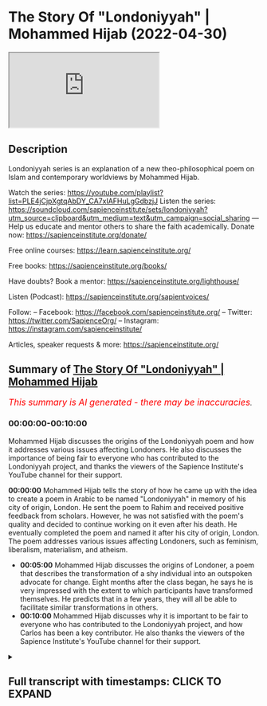 # The Story Of "Londoniyyah" | Mohammed Hijab (2022-04-30)

<iframe loading='lazy' allow='autoplay' src='https://www.youtube.com/embed/RwgCDLQ828g'></iframe>

## Description

Londoniyyah series is an explanation of a new theo-philosophical poem on Islam and contemporary worldviews by Mohammed Hijab.

Watch the series: https://youtube.com/playlist?list=PLE4jCjpXgtqAbDY_CA7xIAFHuLgGdbzjJ
Listen the series: https://soundcloud.com/sapienceinstitute/sets/londoniyyah?utm_source=clipboard&utm_medium=text&utm_campaign=social_sharing
—
Help us educate and mentor others to share the faith academically.
Donate now: https://sapienceinstitute.org/donate/ 

Free online courses: https://learn.sapienceinstitute.org/

Free books: https://sapienceinstitute.org/books/

Have doubts? Book a mentor: https://sapienceinstitute.org/lighthouse/

Listen (Podcast): https://sapienceinstitute.org/sapientvoices/

Follow:
– Facebook: https://facebook.com/sapienceinstitute.org/ 
– Twitter: https://twitter.com/SapienceOrg/ 
– Instagram: https://instagram.com/sapienceinstitute/ 

Articles, speaker requests & more: https://sapienceinstitute.org/

## Summary of [The Story Of "Londoniyyah" | Mohammed Hijab](https://www.youtube.com/watch?v=RwgCDLQ828g)


*<span style="color:red; font-size:125%">This summary is AI generated - there may be inaccuracies</span>. [](/)*

### <a onclick="modifyYTiframeseektime('0')">00:00:00-00:10:00</a>

Mohammed Hijab discusses the origins of the Londoniyyah poem and how it addresses various issues affecting Londoners. He also discusses the importance of being fair to everyone who has contributed to the Londoniyyah project, and thanks the viewers of the Sapience Institute's YouTube channel for their support.

**<a onclick="modifyYTiframeseektime('0')">00:00:00</a>** Mohammed Hijab tells the story of how he came up with the idea to create a poem in Arabic to be named "Londoniyyah" in memory of his city of origin, London. He sent the poem to Rahim and received positive feedback from scholars. However, he was not satisfied with the poem's quality and decided to continue working on it even after his death. He eventually completed the poem and named it after his city of origin, London. The poem addresses various issues affecting Londoners, such as feminism, liberalism, materialism, and atheism.
* **<a onclick="modifyYTiframeseektime('300')">00:05:00</a>** Mohammed Hijab discusses the origins of Londoner, a poem that describes the transformation of a shy individual into an outspoken advocate for change. Eight months after the class began, he says he is very impressed with the extent to which participants have transformed themselves. He predicts that in a few years, they will all be able to facilitate similar transformations in others.
* **<a onclick="modifyYTiframeseektime('600')">00:10:00</a>** Mohammed Hijab discusses why it is important to be fair to everyone who has contributed to the Londoniyyah project, and how Carlos has been a key contributor. He also thanks the viewers of the Sapience Institute's YouTube channel for their support.

<details><summary><h2>Full transcript with timestamps: CLICK TO EXPAND</h2></summary>

<a onclick="modifyYTiframeseektime('0')">0:00:00</a> i think i should mention something about  
<a onclick="modifyYTiframeseektime('2')">0:00:02</a> how this all started you know and why  
<a onclick="modifyYTiframeseektime('4')">0:00:04</a> this started and i think the barakah  
<a onclick="modifyYTiframeseektime('6')">0:00:06</a> that could have come about because of  
<a onclick="modifyYTiframeseektime('8')">0:00:08</a> the reason of how it started  
<a onclick="modifyYTiframeseektime('10')">0:00:10</a> you know some some months ago maybe  
<a onclick="modifyYTiframeseektime('13')">0:00:13</a> nine months ago or something like that i  
<a onclick="modifyYTiframeseektime('14')">0:00:14</a> was in a hospital i'm not sure i've even  
<a onclick="modifyYTiframeseektime('16')">0:00:16</a> told you the story but now i know might  
<a onclick="modifyYTiframeseektime('18')">0:00:18</a> be the first time i tell you this story  
<a onclick="modifyYTiframeseektime('20')">0:00:20</a> and  
<a onclick="modifyYTiframeseektime('21')">0:00:21</a> i had blood clots i had something called  
<a onclick="modifyYTiframeseektime('23')">0:00:23</a> pulmonary embolism in the  
<a onclick="modifyYTiframeseektime('26')">0:00:26</a> lungs many of them  
<a onclick="modifyYTiframeseektime('28')">0:00:28</a> and as i was in the on the hospital bed  
<a onclick="modifyYTiframeseektime('32')">0:00:32</a> the doctor told me  
<a onclick="modifyYTiframeseektime('33')">0:00:33</a> you might go to sleep and not wake up  
<a onclick="modifyYTiframeseektime('36')">0:00:36</a> and he said you know the mortality rate  
<a onclick="modifyYTiframeseektime('38')">0:00:38</a> is about 50  
<a onclick="modifyYTiframeseektime('39')">0:00:39</a> for what you have  
<a onclick="modifyYTiframeseektime('40')">0:00:40</a> and it's something that we can't do  
<a onclick="modifyYTiframeseektime('42')">0:00:42</a> anything about because you they put you  
<a onclick="modifyYTiframeseektime('43')">0:00:43</a> on blood thinners immediately but they  
<a onclick="modifyYTiframeseektime('44')">0:00:44</a> said we have to we have a duty to tell  
<a onclick="modifyYTiframeseektime('46')">0:00:46</a> you this and  
<a onclick="modifyYTiframeseektime('47')">0:00:47</a> so obviously i started to to think about  
<a onclick="modifyYTiframeseektime('49')">0:00:49</a> it  
<a onclick="modifyYTiframeseektime('51')">0:00:51</a> i thought  
<a onclick="modifyYTiframeseektime('52')">0:00:52</a> obviously i have to leave will behind  
<a onclick="modifyYTiframeseektime('54')">0:00:54</a> and all that kind of stuff even though i  
<a onclick="modifyYTiframeseektime('55')">0:00:55</a> don't have much  
<a onclick="modifyYTiframeseektime('56')">0:00:56</a> things to contribute  
<a onclick="modifyYTiframeseektime('58')">0:00:58</a> but i left something behind  
<a onclick="modifyYTiframeseektime('60')">0:01:00</a> sorted out my will and i encourage  
<a onclick="modifyYTiframeseektime('62')">0:01:02</a> everyone to do the same thing here if  
<a onclick="modifyYTiframeseektime('63')">0:01:03</a> you haven't already done that you have  
<a onclick="modifyYTiframeseektime('64')">0:01:04</a> to have an islamic will you know i  
<a onclick="modifyYTiframeseektime('66')">0:01:06</a> encourage everyone to do that so  
<a onclick="modifyYTiframeseektime('69')">0:01:09</a> i did that i had i sorted out the will  
<a onclick="modifyYTiframeseektime('72')">0:01:12</a> and i said to myself well what do i what  
<a onclick="modifyYTiframeseektime('74')">0:01:14</a> have i left behind  
<a onclick="modifyYTiframeseektime('76')">0:01:16</a> and the hadith of the prophet muhammad  
<a onclick="modifyYTiframeseektime('78')">0:01:18</a> sallam where he said  
<a onclick="modifyYTiframeseektime('82')">0:01:22</a> that all of adam benny adams  
<a onclick="modifyYTiframeseektime('85')">0:01:25</a> amal  
<a onclick="modifyYTiframeseektime('86')">0:01:26</a> is  
<a onclick="modifyYTiframeseektime('87')">0:01:27</a> ceased except for three things and the  
<a onclick="modifyYTiframeseektime('89')">0:01:29</a> prophet saw he said  
<a onclick="modifyYTiframeseektime('93')">0:01:33</a> a child that you leave behind that he  
<a onclick="modifyYTiframeseektime('95')">0:01:35</a> supplicates for you  
<a onclick="modifyYTiframeseektime('98')">0:01:38</a> which is continuous  
<a onclick="modifyYTiframeseektime('101')">0:01:41</a> which is a beneficial knowledge that  
<a onclick="modifyYTiframeseektime('104')">0:01:44</a> you know  
<a onclick="modifyYTiframeseektime('104')">0:01:44</a> that you leave behind now i couldn't  
<a onclick="modifyYTiframeseektime('106')">0:01:46</a> have i was it was  
<a onclick="modifyYTiframeseektime('108')">0:01:48</a> not practical for that time for me to  
<a onclick="modifyYTiframeseektime('110')">0:01:50</a> have any more children  
<a onclick="modifyYTiframeseektime('112')">0:01:52</a> i said  
<a onclick="modifyYTiframeseektime('112')">0:01:52</a> that was something i was not planning to  
<a onclick="modifyYTiframeseektime('115')">0:01:55</a> do  
<a onclick="modifyYTiframeseektime('115')">0:01:55</a> and in terms of soraka tonjariya you  
<a onclick="modifyYTiframeseektime('118')">0:01:58</a> know you can only leave so much behind  
<a onclick="modifyYTiframeseektime('119')">0:01:59</a> that's depending on your wealth at that  
<a onclick="modifyYTiframeseektime('120')">0:02:00</a> time you know i couldn't really do that  
<a onclick="modifyYTiframeseektime('122')">0:02:02</a> much  
<a onclick="modifyYTiframeseektime('124')">0:02:04</a> but well the the thing that i thought  
<a onclick="modifyYTiframeseektime('125')">0:02:05</a> about was  
<a onclick="modifyYTiframeseektime('128')">0:02:08</a> a beneficial knowledge that you leave  
<a onclick="modifyYTiframeseektime('129')">0:02:09</a> behind and i thought to myself probably  
<a onclick="modifyYTiframeseektime('131')">0:02:11</a> the best thing i could leave behind is  
<a onclick="modifyYTiframeseektime('132')">0:02:12</a> not just debates online  
<a onclick="modifyYTiframeseektime('135')">0:02:15</a> it's not just you know these informal  
<a onclick="modifyYTiframeseektime('136')">0:02:16</a> things i go to speaker's corner or  
<a onclick="modifyYTiframeseektime('138')">0:02:18</a> whatever it may be podcasts or whatever  
<a onclick="modifyYTiframeseektime('140')">0:02:20</a> i thought the best thing is what have i  
<a onclick="modifyYTiframeseektime('143')">0:02:23</a> learned in all the years that i've been  
<a onclick="modifyYTiframeseektime('145')">0:02:25</a> not just in the dao but preparing for it  
<a onclick="modifyYTiframeseektime('148')">0:02:28</a> what have i learned what have i been  
<a onclick="modifyYTiframeseektime('149')">0:02:29</a> able to get from different people  
<a onclick="modifyYTiframeseektime('151')">0:02:31</a> different specialists  
<a onclick="modifyYTiframeseektime('153')">0:02:33</a> that i have had the pleasure and honour  
<a onclick="modifyYTiframeseektime('154')">0:02:34</a> of being work being able to work with  
<a onclick="modifyYTiframeseektime('156')">0:02:36</a> people like sabor ahmad who's uh he's  
<a onclick="modifyYTiframeseektime('158')">0:02:38</a> here today actually he's a specialist in  
<a onclick="modifyYTiframeseektime('160')">0:02:40</a> in by philosophy of biology do his phd  
<a onclick="modifyYTiframeseektime('162')">0:02:42</a> in it people like hamza zorsus who's  
<a onclick="modifyYTiframeseektime('164')">0:02:44</a> also a specialist in philosophy  
<a onclick="modifyYTiframeseektime('166')">0:02:46</a> and others you know uh in terms of uh  
<a onclick="modifyYTiframeseektime('169')">0:02:49</a> uh in terms of um the  
<a onclick="modifyYTiframeseektime('172')">0:02:52</a> islamic studies side in the shora  
<a onclick="modifyYTiframeseektime('176')">0:02:56</a> other brothers that maybe don't want to  
<a onclick="modifyYTiframeseektime('177')">0:02:57</a> be mentioned in the camera  
<a onclick="modifyYTiframeseektime('179')">0:02:59</a> that are also here today so i thought to  
<a onclick="modifyYTiframeseektime('180')">0:03:00</a> myself  
<a onclick="modifyYTiframeseektime('181')">0:03:01</a> i put it all  
<a onclick="modifyYTiframeseektime('182')">0:03:02</a> together and  
<a onclick="modifyYTiframeseektime('184')">0:03:04</a> let's make something out of here  
<a onclick="modifyYTiframeseektime('187')">0:03:07</a> and uh the story was this is that in the  
<a onclick="modifyYTiframeseektime('189')">0:03:09</a> beginning i thought  
<a onclick="modifyYTiframeseektime('192')">0:03:12</a> this this was the plan this was the idea  
<a onclick="modifyYTiframeseektime('193')">0:03:13</a> abdulrahman was there he remembers this  
<a onclick="modifyYTiframeseektime('196')">0:03:16</a> quite vividly i'm sure as well  
<a onclick="modifyYTiframeseektime('198')">0:03:18</a> the the plan was to  
<a onclick="modifyYTiframeseektime('200')">0:03:20</a> in in islamic history you've always had  
<a onclick="modifyYTiframeseektime('202')">0:03:22</a> these kind of like  
<a onclick="modifyYTiframeseektime('203')">0:03:23</a> poems for  
<a onclick="modifyYTiframeseektime('205')">0:03:25</a> different funun for different sciences  
<a onclick="modifyYTiframeseektime('208')">0:03:28</a> uh like el fiotic  
<a onclick="modifyYTiframeseektime('212')">0:03:32</a> you know and it's usually named after  
<a onclick="modifyYTiframeseektime('214')">0:03:34</a> the city that the person's in sometimes  
<a onclick="modifyYTiframeseektime('215')">0:03:35</a> it can be yeah sometimes his name sounds  
<a onclick="modifyYTiframeseektime('217')">0:03:37</a> like a person or the fen  
<a onclick="modifyYTiframeseektime('219')">0:03:39</a> but even tell me i had this idea of when  
<a onclick="modifyYTiframeseektime('221')">0:03:41</a> he went to a city the the poem would be  
<a onclick="modifyYTiframeseektime('223')">0:03:43</a> named after that city like a  
<a onclick="modifyYTiframeseektime('224')">0:03:44</a> hammerweight  
<a onclick="modifyYTiframeseektime('227')">0:03:47</a> these are actual names of seas so i  
<a onclick="modifyYTiframeseektime('229')">0:03:49</a> decided to call it london a year in it  
<a onclick="modifyYTiframeseektime('231')">0:03:51</a> london here so okay now in london so  
<a onclick="modifyYTiframeseektime('233')">0:03:53</a> there's issues that affect us in london  
<a onclick="modifyYTiframeseektime('235')">0:03:55</a> because these are the new aquila issues  
<a onclick="modifyYTiframeseektime('237')">0:03:57</a> that affect us in london  
<a onclick="modifyYTiframeseektime('239')">0:03:59</a> obviously then at that time it was  
<a onclick="modifyYTiframeseektime('240')">0:04:00</a> martezalism versus this for us it's  
<a onclick="modifyYTiframeseektime('242')">0:04:02</a> feminism for us it's liberalism for us  
<a onclick="modifyYTiframeseektime('244')">0:04:04</a> it's materialism it's atheism  
<a onclick="modifyYTiframeseektime('246')">0:04:06</a> these are the big picture things that we  
<a onclick="modifyYTiframeseektime('248')">0:04:08</a> need to focus on  
<a onclick="modifyYTiframeseektime('249')">0:04:09</a> so i started constructing a poem in  
<a onclick="modifyYTiframeseektime('251')">0:04:11</a> arabic language  
<a onclick="modifyYTiframeseektime('253')">0:04:13</a> and obviously like you know i'm not  
<a onclick="modifyYTiframeseektime('254')">0:04:14</a> really the specialist in the i'm not  
<a onclick="modifyYTiframeseektime('256')">0:04:16</a> super way i'm normal you know i know  
<a onclick="modifyYTiframeseektime('259')">0:04:19</a> these these big poets  
<a onclick="modifyYTiframeseektime('261')">0:04:21</a> and there's rules in arabic language to  
<a onclick="modifyYTiframeseektime('263')">0:04:23</a> make poems it's not just you can just  
<a onclick="modifyYTiframeseektime('265')">0:04:25</a> make any poem you have to it's like 16  
<a onclick="modifyYTiframeseektime('267')">0:04:27</a> uh bihar or behold different or else  
<a onclick="modifyYTiframeseektime('270')">0:04:30</a> then and this is very difficult so i did  
<a onclick="modifyYTiframeseektime('272')">0:04:32</a> it anyway  
<a onclick="modifyYTiframeseektime('273')">0:04:33</a> and i sent it to rahman i said send it  
<a onclick="modifyYTiframeseektime('274')">0:04:34</a> to you because you had some you know  
<a onclick="modifyYTiframeseektime('277')">0:04:37</a> he had some scholars and teachers that  
<a onclick="modifyYTiframeseektime('279')">0:04:39</a> were very good at poetry so he wouldn't  
<a onclick="modifyYTiframeseektime('281')">0:04:41</a> send it to some people  
<a onclick="modifyYTiframeseektime('282')">0:04:42</a> they said no this is not this is not  
<a onclick="modifyYTiframeseektime('284')">0:04:44</a> that  
<a onclick="modifyYTiframeseektime('284')">0:04:44</a> it does not fulfill the criterion  
<a onclick="modifyYTiframeseektime('286')">0:04:46</a> so i said what do we do because you know  
<a onclick="modifyYTiframeseektime('288')">0:04:48</a> this was actually when i was on the  
<a onclick="modifyYTiframeseektime('290')">0:04:50</a> death bed and i said this is not going  
<a onclick="modifyYTiframeseektime('291')">0:04:51</a> to realize my dream here  
<a onclick="modifyYTiframeseektime('294')">0:04:54</a> so sheikh al khademi  
<a onclick="modifyYTiframeseektime('296')">0:04:56</a> who is a specialist in poetry and who  
<a onclick="modifyYTiframeseektime('298')">0:04:58</a> actually wrote the london ear  
<a onclick="modifyYTiframeseektime('300')">0:05:00</a> he he came forward and he  
<a onclick="modifyYTiframeseektime('302')">0:05:02</a> he kind of took out all the kind of  
<a onclick="modifyYTiframeseektime('304')">0:05:04</a> information that we had we had  
<a onclick="modifyYTiframeseektime('305')">0:05:05</a> conversations with him  
<a onclick="modifyYTiframeseektime('307')">0:05:07</a> in the party and quickly just understood  
<a onclick="modifyYTiframeseektime('309')">0:05:09</a> everything and put it into poetry format  
<a onclick="modifyYTiframeseektime('311')">0:05:11</a> it was almost a miracle  
<a onclick="modifyYTiframeseektime('313')">0:05:13</a> the quickness by which he was able to  
<a onclick="modifyYTiframeseektime('315')">0:05:15</a> make that transformation and able to to  
<a onclick="modifyYTiframeseektime('317')">0:05:17</a> do it i was very surprised and very  
<a onclick="modifyYTiframeseektime('318')">0:05:18</a> impressed  
<a onclick="modifyYTiframeseektime('319')">0:05:19</a> and that's how londoner came about  
<a onclick="modifyYTiframeseektime('322')">0:05:22</a> so it came about i think it came about  
<a onclick="modifyYTiframeseektime('324')">0:05:24</a> in a time where i was actually sincere  
<a onclick="modifyYTiframeseektime('326')">0:05:26</a> there's only a few times where i can  
<a onclick="modifyYTiframeseektime('327')">0:05:27</a> tell you in my life that i've been  
<a onclick="modifyYTiframeseektime('328')">0:05:28</a> sincere  
<a onclick="modifyYTiframeseektime('330')">0:05:30</a> that i can actually tell you this  
<a onclick="modifyYTiframeseektime('332')">0:05:32</a> no no you know but when you're on your  
<a onclick="modifyYTiframeseektime('334')">0:05:34</a> deathbed that's one of the most sincere  
<a onclick="modifyYTiframeseektime('335')">0:05:35</a> places  
<a onclick="modifyYTiframeseektime('336')">0:05:36</a> that you can be because you're thinking  
<a onclick="modifyYTiframeseektime('338')">0:05:38</a> to yourself you know  
<a onclick="modifyYTiframeseektime('339')">0:05:39</a> you're gonna die you've got to lose  
<a onclick="modifyYTiframeseektime('341')">0:05:41</a> something for the people you have to  
<a onclick="modifyYTiframeseektime('342')">0:05:42</a> it's for your own uh grave and for your  
<a onclick="modifyYTiframeseektime('344')">0:05:44</a> own self  
<a onclick="modifyYTiframeseektime('345')">0:05:45</a> and so what happened after that was what  
<a onclick="modifyYTiframeseektime('347')">0:05:47</a> happened after that was you know it  
<a onclick="modifyYTiframeseektime('348')">0:05:48</a> became a londoner  
<a onclick="modifyYTiframeseektime('350')">0:05:50</a> and it was even ratified and very given  
<a onclick="modifyYTiframeseektime('356')">0:05:56</a> from big big people like  
<a onclick="modifyYTiframeseektime('360')">0:06:00</a> and other people from the like the  
<a onclick="modifyYTiframeseektime('361')">0:06:01</a> rabbit islamia  
<a onclick="modifyYTiframeseektime('362')">0:06:02</a> people all different kinds of i was  
<a onclick="modifyYTiframeseektime('364')">0:06:04</a> interested because people from all  
<a onclick="modifyYTiframeseektime('365')">0:06:05</a> different kind of critical backgrounds  
<a onclick="modifyYTiframeseektime('366')">0:06:06</a> were accepting this poem  
<a onclick="modifyYTiframeseektime('369')">0:06:09</a> and it's been a long time since asha has  
<a onclick="modifyYTiframeseektime('370')">0:06:10</a> accepted something and others accept  
<a onclick="modifyYTiframeseektime('372')">0:06:12</a> something all of them accepted this  
<a onclick="modifyYTiframeseektime('374')">0:06:14</a> you know except not all of them but  
<a onclick="modifyYTiframeseektime('377')">0:06:17</a> there were people from each group that  
<a onclick="modifyYTiframeseektime('378')">0:06:18</a> accepted this thing  
<a onclick="modifyYTiframeseektime('380')">0:06:20</a> so there's a lot of kabul there was a  
<a onclick="modifyYTiframeseektime('382')">0:06:22</a> lot of acceptance of this particular  
<a onclick="modifyYTiframeseektime('384')">0:06:24</a> poem  
<a onclick="modifyYTiframeseektime('385')">0:06:25</a> and then i said to myself well the time  
<a onclick="modifyYTiframeseektime('387')">0:06:27</a> is limited i need to i need to go  
<a onclick="modifyYTiframeseektime('390')">0:06:30</a> through  
<a onclick="modifyYTiframeseektime('390')">0:06:30</a> an explanation of it  
<a onclick="modifyYTiframeseektime('392')">0:06:32</a> so i put the proposal to hamza's sources  
<a onclick="modifyYTiframeseektime('394')">0:06:34</a> and you know and then it became official  
<a onclick="modifyYTiframeseektime('397')">0:06:37</a> and we said it has to be an invite-only  
<a onclick="modifyYTiframeseektime('399')">0:06:39</a> class  
<a onclick="modifyYTiframeseektime('400')">0:06:40</a> because we can't just have anyone here  
<a onclick="modifyYTiframeseektime('402')">0:06:42</a> you know  
<a onclick="modifyYTiframeseektime('403')">0:06:43</a> we we brought the people that we thought  
<a onclick="modifyYTiframeseektime('406')">0:06:46</a> would  
<a onclick="modifyYTiframeseektime('407')">0:06:47</a> would have the most effect  
<a onclick="modifyYTiframeseektime('409')">0:06:49</a> in the future based on what they sent us  
<a onclick="modifyYTiframeseektime('410')">0:06:50</a> and stuff like that  
<a onclick="modifyYTiframeseektime('412')">0:06:52</a> and  
<a onclick="modifyYTiframeseektime('413')">0:06:53</a> eight months later i have to say you  
<a onclick="modifyYTiframeseektime('415')">0:06:55</a> know  
<a onclick="modifyYTiframeseektime('417')">0:06:57</a> i am  
<a onclick="modifyYTiframeseektime('418')">0:06:58</a> very impressed i'm surprised at the  
<a onclick="modifyYTiframeseektime('420')">0:07:00</a> extent to which people can transform  
<a onclick="modifyYTiframeseektime('424')">0:07:04</a> you know people coming in quite timid in  
<a onclick="modifyYTiframeseektime('426')">0:07:06</a> the beginning you know quiet mannered  
<a onclick="modifyYTiframeseektime('428')">0:07:08</a> well you know that's good you know but  
<a onclick="modifyYTiframeseektime('430')">0:07:10</a> then now you're going into discussion  
<a onclick="modifyYTiframeseektime('432')">0:07:12</a> with the brother  
<a onclick="modifyYTiframeseektime('433')">0:07:13</a> this one especially in the back here is  
<a onclick="modifyYTiframeseektime('435')">0:07:15</a> trying to hide this guy who lives in a  
<a onclick="modifyYTiframeseektime('436')">0:07:16</a> village all his life  
<a onclick="modifyYTiframeseektime('437')">0:07:17</a> you know this guy for example he's a  
<a onclick="modifyYTiframeseektime('439')">0:07:19</a> great example of that he had the  
<a onclick="modifyYTiframeseektime('440')">0:07:20</a> intelligence sorry um  
<a onclick="modifyYTiframeseektime('445')">0:07:25</a> as well but you might it's a great  
<a onclick="modifyYTiframeseektime('447')">0:07:27</a> example of that you know and you came in  
<a onclick="modifyYTiframeseektime('449')">0:07:29</a> you were a little bit you know with your  
<a onclick="modifyYTiframeseektime('451')">0:07:31</a> wording and stuff like that and then  
<a onclick="modifyYTiframeseektime('452')">0:07:32</a> afterwards i see him on one of them he's  
<a onclick="modifyYTiframeseektime('454')">0:07:34</a> going against you he's trying to cut you  
<a onclick="modifyYTiframeseektime('456')">0:07:36</a> up and interject and you remember that  
<a onclick="modifyYTiframeseektime('458')">0:07:38</a> one you remember that don't you  
<a onclick="modifyYTiframeseektime('460')">0:07:40</a> we'll never forget that how about the  
<a onclick="modifyYTiframeseektime('462')">0:07:42</a> time when uh for  
<a onclick="modifyYTiframeseektime('464')">0:07:44</a> was was attacking us  
<a onclick="modifyYTiframeseektime('466')">0:07:46</a> and and and playing devil's advocate and  
<a onclick="modifyYTiframeseektime('468')">0:07:48</a> stuff like that we wouldn't  
<a onclick="modifyYTiframeseektime('469')">0:07:49</a> expect that from the first session the  
<a onclick="modifyYTiframeseektime('470')">0:07:50</a> transformation has been uh amazing how  
<a onclick="modifyYTiframeseektime('473')">0:07:53</a> do you agree  
<a onclick="modifyYTiframeseektime('474')">0:07:54</a> you know and um  
<a onclick="modifyYTiframeseektime('476')">0:07:56</a> and this is exactly the dream  
<a onclick="modifyYTiframeseektime('479')">0:07:59</a> you know and another something that we  
<a onclick="modifyYTiframeseektime('480')">0:08:00</a> can say is substantive that we leave  
<a onclick="modifyYTiframeseektime('481')">0:08:01</a> behind and we're the first batch of  
<a onclick="modifyYTiframeseektime('482')">0:08:02</a> people to do it together  
<a onclick="modifyYTiframeseektime('484')">0:08:04</a> i don't see myself here as being some  
<a onclick="modifyYTiframeseektime('486')">0:08:06</a> kind of a teacher i'm just a facilitator  
<a onclick="modifyYTiframeseektime('487')">0:08:07</a> here  
<a onclick="modifyYTiframeseektime('488')">0:08:08</a> and in fact everyone has been teaching  
<a onclick="modifyYTiframeseektime('490')">0:08:10</a> each other people don't realize that for  
<a onclick="modifyYTiframeseektime('492')">0:08:12</a> the most part these little lectures that  
<a onclick="modifyYTiframeseektime('494')">0:08:14</a> we put forward is the tip of the iceberg  
<a onclick="modifyYTiframeseektime('497')">0:08:17</a> of the interactions that we have in this  
<a onclick="modifyYTiframeseektime('498')">0:08:18</a> class  
<a onclick="modifyYTiframeseektime('499')">0:08:19</a> and then after that we have more more  
<a onclick="modifyYTiframeseektime('500')">0:08:20</a> interactions and stuff like that and  
<a onclick="modifyYTiframeseektime('501')">0:08:21</a> it's been  
<a onclick="modifyYTiframeseektime('502')">0:08:22</a> amazing interactions where we've learned  
<a onclick="modifyYTiframeseektime('504')">0:08:24</a> from each other  
<a onclick="modifyYTiframeseektime('506')">0:08:26</a> one thing i'll tell you never to learn  
<a onclick="modifyYTiframeseektime('507')">0:08:27</a> from me is manners  
<a onclick="modifyYTiframeseektime('510')">0:08:30</a> this is the wrong person you know that's  
<a onclick="modifyYTiframeseektime('511')">0:08:31</a> why i never put myself in these kinds of  
<a onclick="modifyYTiframeseektime('513')">0:08:33</a> positions  
<a onclick="modifyYTiframeseektime('514')">0:08:34</a> i've got a long way to go you know and  
<a onclick="modifyYTiframeseektime('516')">0:08:36</a> everyone knows that here so just just  
<a onclick="modifyYTiframeseektime('519')">0:08:39</a> look to tariq for that please  
<a onclick="modifyYTiframeseektime('521')">0:08:41</a> because i'll be honest with you  
<a onclick="modifyYTiframeseektime('523')">0:08:43</a> uh since we're in this uh in the process  
<a onclick="modifyYTiframeseektime('525')">0:08:45</a> of talking about uh  
<a onclick="modifyYTiframeseektime('527')">0:08:47</a> things  
<a onclick="modifyYTiframeseektime('528')">0:08:48</a> you know i've learned the most from from  
<a onclick="modifyYTiframeseektime('530')">0:08:50</a> this this man has been unbelievably  
<a onclick="modifyYTiframeseektime('532')">0:08:52</a> generous unbelievably honorable  
<a onclick="modifyYTiframeseektime('534')">0:08:54</a> the most punctual the most uh  
<a onclick="modifyYTiframeseektime('537')">0:08:57</a> you know i've learned more more from him  
<a onclick="modifyYTiframeseektime('539')">0:08:59</a> than he's learned from me i promise you  
<a onclick="modifyYTiframeseektime('540')">0:09:00</a> that and i think all of us can  
<a onclick="modifyYTiframeseektime('543')">0:09:03</a> can attest to this reality you know  
<a onclick="modifyYTiframeseektime('545')">0:09:05</a> and so this is has been something  
<a onclick="modifyYTiframeseektime('549')">0:09:09</a> you know it's been one of the most  
<a onclick="modifyYTiframeseektime('551')">0:09:11</a> important projects i think i've ever  
<a onclick="modifyYTiframeseektime('552')">0:09:12</a> undertook in my entire life  
<a onclick="modifyYTiframeseektime('555')">0:09:15</a> you know  
<a onclick="modifyYTiframeseektime('556')">0:09:16</a> and i'm very happy that we have now  
<a onclick="modifyYTiframeseektime('558')">0:09:18</a> reached  
<a onclick="modifyYTiframeseektime('559')">0:09:19</a> the end of this series and we're going  
<a onclick="modifyYTiframeseektime('561')">0:09:21</a> to go into another series which is uh  
<a onclick="modifyYTiframeseektime('563')">0:09:23</a> going to be equally important and  
<a onclick="modifyYTiframeseektime('565')">0:09:25</a> another series after that and after four  
<a onclick="modifyYTiframeseektime('567')">0:09:27</a> or five of these series you can imagine  
<a onclick="modifyYTiframeseektime('569')">0:09:29</a> with the islamic studies that we're all  
<a onclick="modifyYTiframeseektime('570')">0:09:30</a> doing on the sides now  
<a onclick="modifyYTiframeseektime('572')">0:09:32</a> as well where we'll be in two or three  
<a onclick="modifyYTiframeseektime('573')">0:09:33</a> years we'll be in a position where we're  
<a onclick="modifyYTiframeseektime('575')">0:09:35</a> all rounded we'll be in a position where  
<a onclick="modifyYTiframeseektime('577')">0:09:37</a> we transform ourselves and i think this  
<a onclick="modifyYTiframeseektime('579')">0:09:39</a> what's happening here  
<a onclick="modifyYTiframeseektime('580')">0:09:40</a> it's not happening anywhere else in the  
<a onclick="modifyYTiframeseektime('582')">0:09:42</a> world  
<a onclick="modifyYTiframeseektime('583')">0:09:43</a> not because of  
<a onclick="modifyYTiframeseektime('584')">0:09:44</a> anything else but the fact that we can  
<a onclick="modifyYTiframeseektime('585')">0:09:45</a> facilitate certain things that other  
<a onclick="modifyYTiframeseektime('587')">0:09:47</a> people in the world cannot facilitate  
<a onclick="modifyYTiframeseektime('589')">0:09:49</a> so this is a golden golden golden  
<a onclick="modifyYTiframeseektime('591')">0:09:51</a> opportunity  
<a onclick="modifyYTiframeseektime('592')">0:09:52</a> this is such a golden opportunity that i  
<a onclick="modifyYTiframeseektime('594')">0:09:54</a> can't even imagine  
<a onclick="modifyYTiframeseektime('598')">0:09:58</a> anyone would voluntarily forego it and  
<a onclick="modifyYTiframeseektime('600')">0:10:00</a> that's why to be fair everyone that  
<a onclick="modifyYTiframeseektime('601')">0:10:01</a> started practically has ended with us  
<a onclick="modifyYTiframeseektime('604')">0:10:04</a> which is a great sign a great sign that  
<a onclick="modifyYTiframeseektime('606')">0:10:06</a> there's been valuation of knowledge from  
<a onclick="modifyYTiframeseektime('608')">0:10:08</a> both sides  
<a onclick="modifyYTiframeseektime('610')">0:10:10</a> and of course i'm not going to forget  
<a onclick="modifyYTiframeseektime('612')">0:10:12</a> carlos  
<a onclick="modifyYTiframeseektime('613')">0:10:13</a> how could i and how could we and you  
<a onclick="modifyYTiframeseektime('615')">0:10:15</a> know  
<a onclick="modifyYTiframeseektime('616')">0:10:16</a> he's been the most professional uh you  
<a onclick="modifyYTiframeseektime('618')">0:10:18</a> know uh  
<a onclick="modifyYTiframeseektime('620')">0:10:20</a> he's his he's not just his editing his  
<a onclick="modifyYTiframeseektime('621')">0:10:21</a> graphics but people don't realize that  
<a onclick="modifyYTiframeseektime('623')">0:10:23</a> this man has facilitated discussion  
<a onclick="modifyYTiframeseektime('625')">0:10:25</a> you know he has facilitator he's been  
<a onclick="modifyYTiframeseektime('627')">0:10:27</a> himself the leader of discussions  
<a onclick="modifyYTiframeseektime('629')">0:10:29</a> um he's facilitated guests his his  
<a onclick="modifyYTiframeseektime('632')">0:10:32</a> contributions have been just about right  
<a onclick="modifyYTiframeseektime('635')">0:10:35</a> you know not too antagonistic and not  
<a onclick="modifyYTiframeseektime('636')">0:10:36</a> too passive  
<a onclick="modifyYTiframeseektime('638')">0:10:38</a> and so he's been i consider him as a  
<a onclick="modifyYTiframeseektime('640')">0:10:40</a> member of the team actually and i think  
<a onclick="modifyYTiframeseektime('641')">0:10:41</a> all of you  
<a onclick="modifyYTiframeseektime('642')">0:10:42</a> uh would agree with me and attest to  
<a onclick="modifyYTiframeseektime('644')">0:10:44</a> that fact as well  
<a onclick="modifyYTiframeseektime('646')">0:10:46</a> and so i want to give everyone a thank  
<a onclick="modifyYTiframeseektime('648')">0:10:48</a> you from in this class and to those  
<a onclick="modifyYTiframeseektime('650')">0:10:50</a> who've been watching at home because i  
<a onclick="modifyYTiframeseektime('651')">0:10:51</a> know there's lots of people that i'll be  
<a onclick="modifyYTiframeseektime('652')">0:10:52</a> watching at home  
<a onclick="modifyYTiframeseektime('655')">0:10:55</a> who  
<a onclick="modifyYTiframeseektime('656')">0:10:56</a> have also been benefiting and benefiting  
<a onclick="modifyYTiframeseektime('658')">0:10:58</a> us because without them any any of this  
<a onclick="modifyYTiframeseektime('659')">0:10:59</a> would not be possible anyway let's be  
<a onclick="modifyYTiframeseektime('660')">0:11:00</a> honest  
<a onclick="modifyYTiframeseektime('662')">0:11:02</a> the people watching at home they're the  
<a onclick="modifyYTiframeseektime('663')">0:11:03</a> lifeblood of the sapience institute  
</details>